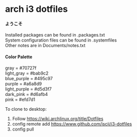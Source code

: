 # arch i3 dotfiles
#### ようこそ
Installed packages can be found in .packages.txt<br/>
System configuration files can be found in .systemfiles<br/>
Other notes are in Documents/notes.txt

#### Color Palette
gray = #70727f <br/>
light_gray = #bab9c2 <br/>
blue_purple = #495c97 <br/>
purple = #a6a8d9 <br/>
light_purple = #d5d3f7 <br/>
dark_pink = #d6afb4 <br/>
pink = #efd7d1

To clone to desktop:
1. Follow https://wiki.archlinux.org/title/Dotfiles
2. config remote add https://www.github.com/iscii/i3-dotfiles
3. config pull
